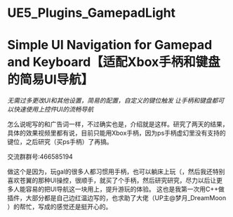 # UE5_Plugins_GamepadLight
Simple UI Navigation for Gamepad and Keyboard【适配Xbox手柄和键盘的简易UI导航】
=

_无需过多更改UI和其他设置，简易的配置，自定义的键位触发_
_让手柄和键盘都可以快速使用上控件UI的流畅导航_


怎么说呢写的和广告词一样，不过确实也是，介绍就是这样。研究了两天的结果，具体的效果视频里都有说，目前只能用Xbox手柄，因为ps手柄虚幻里没有支持的键位，之后研究（买ps手柄）了再搞。

交流群群号:466585194

做这个是因为，玩gal的很多人都习惯用手柄，也可以躺床上玩（，然后我还特别喜欢苍翼的那种UI操控，很顺手，就买了个手柄，然后研究研究，尽力以后让更多人能容易的把UI导航这一块用上，提升游玩的体验。
这也是我第一次用C++做插件，大部分都是自己边红温边写的，也求助了大佬（UP主﻿@梦月_DreamMoon﻿ ）的帮忙，写成的感觉还是挺开心的。
